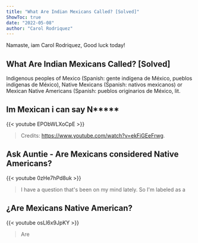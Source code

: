```yaml
---
title: "What Are Indian Mexicans Called? [Solved]"
ShowToc: true 
date: "2022-05-08"
author: "Carol Rodriquez" 
---
```


Namaste, iam Carol Rodriquez, Good luck today!
## What Are Indian Mexicans Called? [Solved]
Indigenous peoples of Mexico (Spanish: gente indígena de México, pueblos indígenas de México), Native Mexicans (Spanish: nativos mexicanos) or Mexican Native Americans (Spanish: pueblos originarios de México, lit.

## Im Mexican i can say N*****
{{< youtube EPObWLXoCpE >}}
>Credits: https://www.youtube.com/watch?v=ekFiGEeFrwg.

## Ask Auntie - Are Mexicans considered Native Americans?
{{< youtube 0zHe7hPd8uk >}}
>I have a question that's been on my mind lately. So I'm labeled as a 

## ¿Are Mexicans Native American?
{{< youtube osLl6x9JpKY >}}
>Are 

